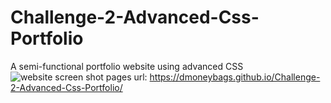 # Challenge-2-Advanced-Css-Portfolio
A semi-functional portfolio website using advanced CSS
![website screen shot](https://github.com/dmoneybags/Challenge-2-Advanced-Css-Portfolio/assets/86892271/ce078b59-4f7d-4eb3-8801-d48aee3aaecb)
pages url: https://dmoneybags.github.io/Challenge-2-Advanced-Css-Portfolio/
